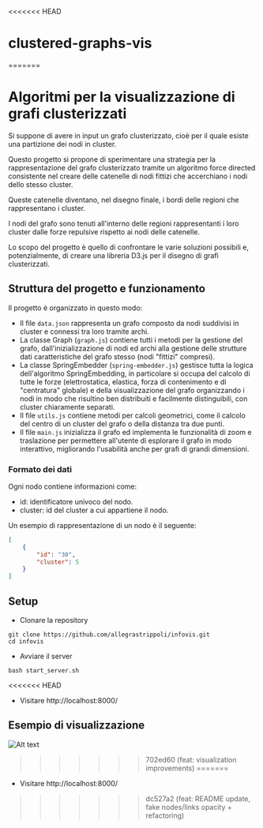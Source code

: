 <<<<<<< HEAD
# clustered-graphs-vis
=======
# Algoritmi per la visualizzazione di grafi clusterizzati

Si suppone di avere in input un grafo clusterizzato, cioè per il quale esiste una partizione dei nodi in cluster.

Questo progetto si propone di sperimentare una strategia per la rappresentazione del grafo clusterizzato tramite un algoritmo force directed consistente nel creare delle catenelle di nodi fittizi che accerchiano i nodi dello stesso cluster. 

Queste catenelle diventano, nel disegno finale, i bordi delle regioni che rappresentano i cluster. 

I nodi del grafo sono tenuti all'interno delle regioni rappresentanti i loro cluster dalle forze repulsive rispetto ai nodi delle catenelle. 

Lo scopo del progetto è quello di confrontare le varie soluzioni possibili e, potenzialmente, di creare una libreria D3.js per il disegno di grafi clusterizzati.

## Struttura del progetto e funzionamento

Il progetto è organizzato in questo modo:

* Il file `data.json` rappresenta un grafo composto da nodi suddivisi in cluster e connessi tra loro tramite archi.
* La classe Graph (`graph.js`) contiene tutti i metodi per la gestione del grafo, dall'inizializzazione di nodi ed archi alla gestione delle strutture dati caratteristiche del grafo stesso (nodi "fittizi" compresi).
* La classe SpringEmbedder (`spring-embedder.js`) gestisce tutta la logica dell'algoritmo SpringEmbedding, in particolare si occupa del calcolo di tutte le forze (elettrostatica, elastica, forza di contenimento e di "centratura" globale) e della visualizzazione del grafo organizzando i nodi in modo che risultino ben distribuiti e facilmente distinguibili, con cluster chiaramente separati. 
* Il file `utils.js` contiene metodi per calcoli geometrici, come il calcolo del centro di un cluster del grafo o della distanza tra due punti.
* Il file `main.js` inizializza il grafo ed implementa le funzionalità di zoom e traslazione per permettere all'utente di esplorare il grafo in modo interattivo, migliorando l'usabilità anche per grafi di grandi dimensioni.

### Formato dei dati

Ogni nodo contiene informazioni come:

* id: identificatore univoco del nodo.
* cluster: id del cluster a cui appartiene il nodo.

Un esempio di rappresentazione di un nodo è il seguente:

```json
[
    {
        "id": "30",
        "cluster": 5
    }
]
```

## Setup 

- Clonare la repository

```
git clone https://github.com/allegrastrippoli/infovis.git
cd infovis
```

- Avviare il server

```
bash start_server.sh
```

<<<<<<< HEAD
- Visitare http://localhost:8000/

## Esempio di visualizzazione

![Alt text](layout.png)


>>>>>>> 702ed60 (feat: visualization improvements)
=======
- Visitare http://localhost:8000/
>>>>>>> dc527a2 (feat: README update, fake nodes/links opacity + refactoring)
